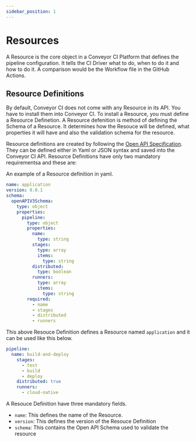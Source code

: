 ```yaml
---
sidebar_position: 1
---
```


# Resources

A Resource is the core object in a Conveyor CI Platform that defines the pipeline configuration. It tells the CI Driver what to do, when to do it and how to do it. A comparison would be the Workflow file in the GitHub Actions.

## Resource Definitions

By default, Conveyor CI does not come with any Resource in its API. You have to install them into Conveyor CI. To install a Resource, you must define a Resource Definetion. A Resource defenition is method of defining the Schema of a Resource. It determines how the Resouce will be defined, what properties it will have and also the validation schema for the resource.

Resource definitions are created by following the [Open API Specification](https://github.com/OAI/OpenAPI-Specification/blob/main/versions/3.0.3.md). They can be defined either in Yaml or JSON syntax and saved into the Conveyor CI API. Resource Definitions have only two mandatory requirementsa and these are:

An example of a Resource definition in yaml.

```yml
name: application
version: 0.0.1
schema:
  openAPIV3Schema:
    type: object
    properties:
      pipeline:
        type: object
        properties:
          name:
            type: string
          stages:
            type: array
            items:
              type: string
          distributed:
            type: boolean
          runners:
            type: array
            items:
              type: string
        required:
          - name
          - stages
          - distributed
          - runners
```

This above Resouce Definition defines a Resource named `application` and it can be used like this below.

```yml
pipeline:
  name: build-and-deploy
    stages:
      - test
      - build
      - deploy
    distributed: true
    runners:
      - cloud-native
```

A Resouce Definition have three mandatory fields.

- `name`: This defines the name of the Resource.
- `version`: This defines the version of the Resouce Definition
- `schema`: This contains the Open API Schema used to validate the resource